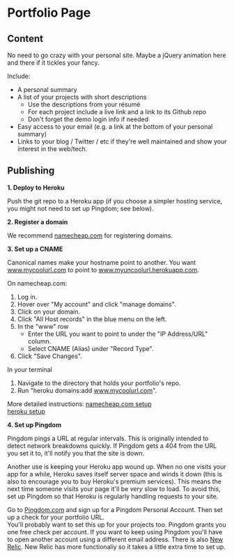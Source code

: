 # Portfolio Page

## Content

No need to go crazy with your personal site. Maybe a jQuery animation here and there if it tickles your fancy.

 Include:
* A personal summary
* A list of your projects with short descriptions
    * Use the descriptions from your résumé
    * For each project include a live link and a link to its Github repo
    * Don't forget the demo login info if needed
* Easy access to your email (e.g. a link at the bottom of your personal summary)
* Links to your blog / Twitter / etc if they're well maintained and show your interest in the web/tech.

## Publishing

**1. Deploy to Heroku**

Push the git repo to a Heroku app (if you choose a simpler hosting service, you might not need to set up Pingdom; see below).    


**2. Register a domain**

We recommend [namecheap.com][namecheap] for registering domains.    

[namecheap]: http://www.namecheap.com/


**3. Set up a CNAME**

Canonical names make your hostname point to another. You want www.mycoolurl.com to point to www.myuncoolurl.herokuapp.com.


 On namecheap.com:    
1. Log in.
2. Hover over "My account" and click "manage domains".
3. Click on your domain.
4. Click "All Host records" in the blue menu on the left.
5. In the "www" row
    * Enter the URL you want to point to under the "IP Address/URL" column.    
    * Select CNAME (Alias) under "Record Type".    
6. Click "Save Changes".

 In your terminal    
1. Navigate to the directory that holds your portfolio's repo.
2. Run "heroku domains:add www.mycoolurl.com".

More detailed instructions:
[namecheap.com setup][namecheap-tutorial]    
[heroku setup][heroku-tutorial]    

[heroku-tutorial]: https://devcenter.heroku.com/articles/custom-domains
[namecheap-tutorial]: http://www.namecheap.com/support/knowledgebase/article.aspx/1031/2/


**4. Set up Pingdom**

Pingdom pings a URL at regular intervals. This is originally intended to detect network breakdowns quickly. If Pingdom gets a 404 from the URL you set it to, it'll notify you that the site is down.    

Another use is keeping your Heroku app wound up. When no one visits your app for a while, Heroku saves itself server space and winds it down (this is also to encourage you to buy Heroku's premium services). This means the next time someone visits your page it'll be *very* slow to load. To avoid this, set up Pingdom so that Heroku is regularly handling requests to your site.

Go to [Pingdom.com][pingdom] and sign up for a Pingdom Personal Account. Then set up a check for your portfolio URL.    
You'll probably want to set this up for your projects too. Pingdom grants you one free check per account. If you want to keep using Pingdom you'll have to open another account using a different email address. There is also [New Relic][new-relic]. New Relic has more functionaliy so it takes a little extra time to set up.

[pingdom]: https://www.pingdom.com/signup/
[new-relic]: http://newrelic.com/

